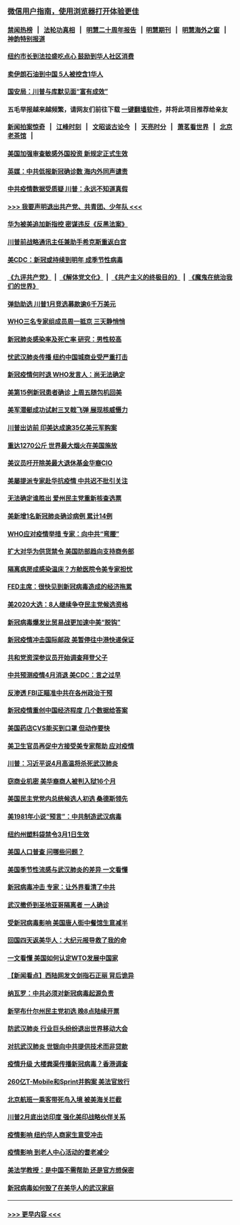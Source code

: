 ### [微信用户指南，使用浏览器打开体验更佳](https://github.com/gfw-breaker/banned-news1/blob/master/indexes/wechat-guide.md?t=0)
#### [禁闻热榜](热点新闻.md?t=0)  &nbsp;&nbsp;|&nbsp;&nbsp; [法轮功真相](https://github.com/gfw-breaker/truth/blob/master/README.md?t=0) &nbsp;&nbsp;|&nbsp;&nbsp; [明慧二十周年报告](https://github.com/gfw-breaker/mh-reports/blob/master/README.md?t=0) &nbsp;&nbsp;|&nbsp;&nbsp;[明慧期刊](https://github.com/gfw-breaker/mh-qikan) &nbsp;&nbsp;|&nbsp;&nbsp; [明慧海外之窗](https://github.com/gfw-breaker/mh-news/blob/master/README.md?t=0) &nbsp;&nbsp;|&nbsp;&nbsp; [神韵特别报道](https://github.com/gfw-breaker/mh-news/blob/master/shenyun.md?t=0)
#### [纽约市长到法拉盛吃点心  鼓励到华人社区消费](../pages/nsc412/n11868197.md?t=02141522) 
#### [卖伊朗石油到中国  5人被控含1华人](../pages/nsc412/n11867988.md?t=02141522) 
#### [国安局：川普与库默见面“富有成效”](../pages/nsc412/n11867976.md?t=02141522) 
#### 五毛举报越来越频繁，请网友们前往下载 [一键翻墙软件](https://github.com/gfw-breaker/ssr-accounts)，并将此项目推荐给亲友
#### [新闻拍案惊奇](https://github.com/gfw-breaker/banned-news1/blob/master/pages/link4.md) &nbsp;&nbsp;|&nbsp;&nbsp; [江峰时刻](https://github.com/gfw-breaker/banned-news1/blob/master/pages/link4.md) &nbsp;&nbsp;|&nbsp;&nbsp; [文昭谈古论今](https://github.com/gfw-breaker/banned-news1/blob/master/pages/link4.md) &nbsp;&nbsp;|&nbsp;&nbsp; [天亮时分](https://github.com/gfw-breaker/banned-news1/blob/master/pages/link4.md) &nbsp;&nbsp;|&nbsp;&nbsp; [萧茗看世界](https://github.com/gfw-breaker/banned-news1/blob/master/pages/link4.md) &nbsp;&nbsp;|&nbsp;&nbsp; [北京老茶馆](https://github.com/gfw-breaker/banned-news1/blob/master/pages/link4.md) &nbsp;&nbsp;|&nbsp;&nbsp; 
#### [美国加强审查敏感外国投资 新规定正式生效](../pages/nsc412/n11868041.md?t=02141522) 
#### [英媒：中共低报新冠确诊数 海内外同声谴责](../pages/nsc412/n11867421.md?t=02141522) 
#### [中共疫情数据受质疑 川普：永远不知道真假](../pages/nsc412/n11867195.md?t=02141522) 
#### [>>> 我要声明退出共产党、共青团、少年队 <<<](https://github.com/begood0513/goodnews/blob/master/quit/letter.md) 
#### [华为被美追加新指控 密谋违反《反黑法案》](../pages/nsc412/n11867191.md?t=02141522) 
#### [川普前战略通讯主任兼助手希克斯重返白宫](../pages/nsc412/n11867104.md?t=02141522) 
#### [美CDC：新冠或持续到明年 成季节性病毒](../pages/nsc412/n11867279.md?t=02141522) 
#### [《九评共产党》](https://github.com/begood0513/9ping.md/blob/master/README.md) &nbsp;|&nbsp; [《解体党文化》](../../../../jtdwh.md/blob/master/README.md)  &nbsp;|&nbsp; [《共产主义的终极目的》](../../../../gczydzjmd.md/blob/master/README.md) &nbsp;|&nbsp; [《魔鬼在统治我们的世界》](../../../../mgztzwmdsj.md/blob/master/README.md) 
#### [弹劾助选 川普1月竞选募款逾6千万美元](../pages/nsc412/n11866950.md?t=02141522) 
#### [WHO三名专家组成员周一抵京 三天静悄悄](../pages/nsc412/n11866947.md?t=02141522) 
#### [新冠肺炎感染率及死亡率 研究：男性较高](../pages/nsc412/n11866956.md?t=02141522) 
#### [忧武汉肺炎传播 纽约中国城商业受严重打击](../pages/nsc412/n11866902.md?t=02141522) 
#### [新冠疫情何时退 WHO发言人：尚无法确定](../pages/nsc412/n11866864.md?t=02141522) 
#### [美第15例新冠患者确诊 上周五随包机回美](../pages/nsc412/n11866852.md?t=02141522) 
#### [美军潜艇成功试射三叉戟飞弹 展现核威慑力](../pages/nsc412/n11866046.md?t=02141522) 
#### [川普出访前 印美达成逾35亿美元军购案](../pages/nsc412/n11865444.md?t=02141522) 
#### [重达1270公斤 世界最大烟火在美国施放](../pages/nsc412/n11865198.md?t=02141522) 
#### [美议员吁开除美最大退休基金华裔CIO](../pages/nsc412/n11865230.md?t=02141522) 
#### [美屡提派专家赴华抗疫情 中共迟不批引关注](../pages/nsc412/n11864719.md?t=02141522) 
#### [无法确定谁胜出 爱州民主党重新核查选票](../pages/nsc412/n11864830.md?t=02141522) 
#### [美新增1名新冠肺炎确诊病例 累计14例](../pages/nsc412/n11864893.md?t=02141522) 
#### [WHO应对疫情举措 专家：向中共“弯腰”](../pages/nsc412/n11864727.md?t=02141522) 
#### [扩大对华为供货禁令 美国防部趋向支持商务部](../pages/nsc412/n11864773.md?t=02141522) 
#### [隔离病房成感染温床？方舱医院令美专家担忧](../pages/nsc412/n11864575.md?t=02141522) 
#### [FED主席：很快见到新冠病毒造成的经济拖累](../pages/nsc412/n11864507.md?t=02141522) 
#### [美2020大选：8人继续争夺民主党候选资格](../pages/nsc412/n11864327.md?t=02141522) 
#### [新冠病毒爆发比贸易战更加速中美“脱钩”](../pages/nsc412/n11864470.md?t=02141522) 
#### [新冠疫情冲击国际邮政 美暂停往中港快递保证](../pages/nsc412/n11864207.md?t=02141522) 
#### [共和党资深参议员开始调查拜登父子](../pages/nsc412/n11863984.md?t=02141522) 
#### [中共预测疫情4月消退 美CDC：言之过早](../pages/nsc412/n11864310.md?t=02141522) 
#### [反渗透 FBI正瞄准中共在各州政治干预](../pages/nsc412/n11864300.md?t=02141522) 
#### [新冠疫情重创中国经济程度 几个数据给答案](../pages/nsc412/n11864203.md?t=02141522) 
#### [美国药店CVS能买到口罩 但动作要快](../pages/nsc412/n11862438.md?t=02141522) 
#### [美卫生官员再促中方接受美专家帮助 应对疫情](../pages/nsc412/n11864043.md?t=02141522) 
#### [川普：习近平说4月高温将杀死武汉肺炎](../pages/nsc412/n11860814.md?t=02141522) 
#### [窃商业机密 美华裔商人被判入狱16个月](../pages/nsc412/n11863911.md?t=02141522) 
#### [美国民主党党内总统候选人初选 桑德斯领先](../pages/nsc412/n11863475.md?t=02141522) 
#### [美1981年小说“预言”：中共制造武汉病毒](../pages/nsc412/n11863306.md?t=02141522) 
#### [纽约州塑料袋禁令3月1日生效](../pages/nsc412/n11862832.md?t=02141522) 
#### [美国人口普查  问哪些问题？](../pages/nsc412/n11862808.md?t=02141522) 
#### [美国季节性流感与武汉肺炎的差异 一文看懂](../pages/nsc412/n11862428.md?t=02141522) 
#### [新冠病毒冲击 专家：让外界看清了中共](../pages/nsc412/n11862280.md?t=02141522) 
#### [武汉撤侨到圣地亚哥隔离者 一人确诊](../pages/nsc412/n11862460.md?t=02141522) 
#### [受新冠病毒影响 美国唐人街中餐馆生意减半](../pages/nsc412/n11861940.md?t=02141522) 
#### [回国四天返美华人：大纪元报导救了我的命](../pages/nsc412/n11862181.md?t=02141522) 
#### [一文看懂 美国如何认定WTO发展中国家](../pages/nsc412/n11862051.md?t=02141522) 
#### [【新闻看点】西陆网发文剑指石正丽 背后诡异](../pages/nsc412/n11861792.md?t=02141522) 
#### [纳瓦罗：中共必须对新冠病毒起源负责](../pages/nsc412/n11861810.md?t=02141522) 
#### [新罕布什尔州民主党初选 晚8点陆续开票](../pages/nsc412/n11861872.md?t=02141522) 
#### [防武汉肺炎 行业巨头纷纷退出世界移动大会](../pages/nsc412/n11861795.md?t=02141522) 
#### [对抗武汉肺炎 世银向中共提供技术而非贷款](../pages/nsc412/n11861652.md?t=02141522) 
#### [疫情升级 大楼粪渠传播新冠病毒？香港调查](../pages/nsc412/n11861556.md?t=02141522) 
#### [260亿T-Mobile和Sprint并购案 美法官放行](../pages/nsc412/n11861511.md?t=02141522) 
#### [北京航班一乘客带死鸟入境 被美海关拦截](../pages/nsc412/n11861317.md?t=02141522) 
#### [川普2月底出访印度 强化美印战略伙伴关系](../pages/nsc412/n11860557.md?t=02141522) 
#### [疫情影响  纽约华人商家生意受冲击](../pages/nsc412/n11860284.md?t=02141522) 
#### [疫情影响  到老人中心活动的耆老减少](../pages/nsc412/n11860199.md?t=02141522) 
#### [美法学教授：是中国不需帮助 还是官方想保密](../pages/nsc412/n11859492.md?t=02141522) 
#### [新冠病毒如何毁了在美华人的武汉家庭](../pages/nsc412/n11859524.md?t=02141522) 

----
#### [ >>> 更早内容 <<< ](../indexes/nsc412-earlier.md)
